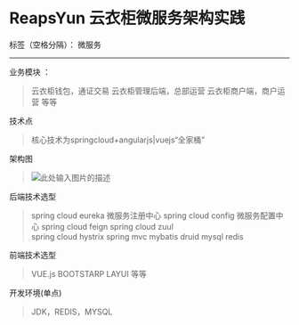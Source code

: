 # ReapsYun 云衣柜微服务架构实践

标签（空格分隔）： 微服务

---
业务模块 ：

> 云衣柜钱包，通证交易
> 云衣柜管理后端，总部运营
> 云衣柜商户端，商户运营
> 等等

技术点

> 核心技术为springcloud+angularjs|vuejs“全家桶”

架构图
> ![此处输入图片的描述][1]


  [1]: https://thumbnail0.baidupcs.com/thumbnail/7858ad288ac9425c33a76e000676e0fa?fid=3105509176-250528-513647411993421&time=1527580800&rt=sh&sign=FDTAER-DCb740ccc5511e5e8fedcff06b081203-jkdyAC6QfUosM7cOPF9MNdHuOA4%3D&expires=8h&chkv=0&chkbd=0&chkpc=&dp-logid=3448447731338371169&dp-callid=0&size=c710_u400&quality=100&vuk=-&ft=video


后端技术选型
> spring cloud eureka  微服务注册中心
> spring cloud config  微服务配置中心
> spring cloud feign 
> spring cloud zuul   
> spring cloud hystrix 
> spring mvc
> mybatis
> druid
> mysql
> redis

前端技术选型
> VUE.js BOOTSTARP LAYUI 等等

开发环境(单点)
> JDK，REDIS，MYSQL
